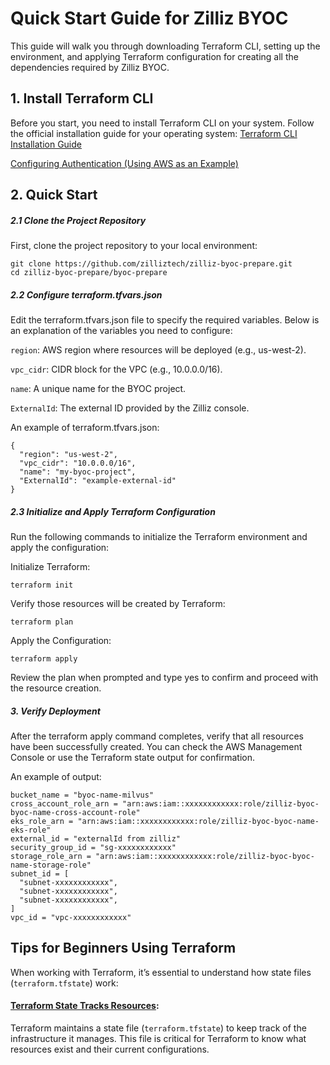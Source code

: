 # Quick Start Guide for Zilliz BYOC

This guide will walk you through downloading Terraform CLI, setting up the environment, and applying Terraform configuration for creating all the dependencies required by Zilliz BYOC.

## 1. Install Terraform CLI

Before you start, you need to install Terraform CLI on your system. Follow the official installation guide for your operating system:
[Terraform CLI Installation Guide](https://developer.hashicorp.com/terraform/downloads)

[Configuring Authentication (Using AWS as an Example)](https://developer.hashicorp.com/terraform/tutorials/aws-get-started/aws-build)


## 2. Quick Start

##### 2.1 Clone the Project Repository
First, clone the project repository to your local environment:
```
git clone https://github.com/zilliztech/zilliz-byoc-prepare.git
cd zilliz-byoc-prepare/byoc-prepare
```

##### 2.2 Configure terraform.tfvars.json
Edit the terraform.tfvars.json file to specify the required variables. Below is an explanation of the variables you need to configure:

`region`: AWS region where resources will be deployed (e.g., us-west-2).

`vpc_cidr`: CIDR block for the VPC (e.g., 10.0.0.0/16).

`name`: A unique name for the BYOC project.

`ExternalId`: The external ID provided by the Zilliz console.

An example of terraform.tfvars.json:
```
{
  "region": "us-west-2",
  "vpc_cidr": "10.0.0.0/16",
  "name": "my-byoc-project",
  "ExternalId": "example-external-id"
}
```
##### 2.3 Initialize and Apply Terraform Configuration
Run the following commands to initialize the Terraform environment and apply the configuration:

Initialize Terraform:

`terraform init`

Verify those resources will be created by Terraform:

`terraform plan`

Apply the Configuration:

`terraform apply`

Review the plan when prompted and type yes to confirm and proceed with the resource creation.

##### 3. Verify Deployment

After the terraform apply command completes, verify that all resources have been successfully created. You can check the AWS Management Console or use the Terraform state output for confirmation.

An example of output:

```
bucket_name = "byoc-name-milvus"
cross_account_role_arn = "arn:aws:iam::xxxxxxxxxxxx:role/zilliz-byoc-byoc-name-cross-account-role"
eks_role_arn = "arn:aws:iam::xxxxxxxxxxxx:role/zilliz-byoc-byoc-name-eks-role"
external_id = "externalId from zilliz"
security_group_id = "sg-xxxxxxxxxxxx"
storage_role_arn = "arn:aws:iam::xxxxxxxxxxxx:role/zilliz-byoc-byoc-name-storage-role"
subnet_id = [
  "subnet-xxxxxxxxxxxx",
  "subnet-xxxxxxxxxxxx",
  "subnet-xxxxxxxxxxxx",
]
vpc_id = "vpc-xxxxxxxxxxxx"
```

## Tips for Beginners Using Terraform
When working with Terraform, it’s essential to understand how state files (`terraform.tfstate`) work:

#### [Terraform State Tracks Resources](https://developer.hashicorp.com/terraform/language/state):

Terraform maintains a state file (`terraform.tfstate`) to keep track of the infrastructure it manages. This file is critical for Terraform to know what resources exist and their current configurations.
